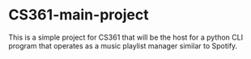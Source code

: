 # CS361-main-project

This is a simple project for CS361 that will be the host for a python CLI program that operates as a music 
playlist manager similar to Spotify. 


